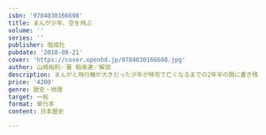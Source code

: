 ```yaml
---
isbn: '9784030166608'
title: まんが少年、空を飛ぶ
volume: ''
series: ''
publisher: 偕成社
pubdate: '2018-08-21'
cover: 'https://cover.openbd.jp/9784030166608.jpg'
author: 山崎祐則／著 稲泉連／解説
description: まんがと飛行機が大きだった少年が特攻で亡くなるまでの2年半の間に書き残した、手紙やスケッチをまとめた本。
price: '4200'
genre: 歴史・地理
target: 一般
format: 単行本
content: 日本歴史

---
```

